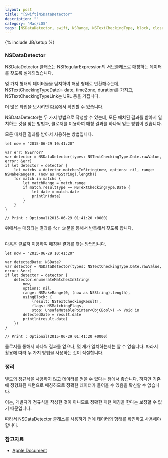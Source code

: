 ```yaml
---
layout: post
title: "[Swift]NSDataDetector"
description: ""
category: "Mac/iOS"
tags: [NSDataDetector, swift, NSRange, NSTextCheckingType, block, closure, url, date, timezone, duration, link, PhoneNumber, Address]
---
```

{% include JB/setup %}

### NSDataDetector

NSDataDetector 클래스는 NSRegularExpression의 서브클래스로 매칭하는 데이터를 찾도록 설계되었습니다.

몇 가지 형태의 데이터들을 탐지하여 해당 형태로 반환해주는데, NSTextCheckingTypeDate는 date, timeZone, duration를 가지고, NSTextCheckingTypeLink는 URL 등을 가집니다.

더 많은 타입을 보시려면 [다음][NSTextCheckingType]에서 확인할 수 있습니다.

NSDataDetector는 두 가지 방법으로 작성할 수 있는데, 모든 매치된 결과를 받아서 일치하는 것을 찾는 방법과, 클로저를 이용하여 매칭 결과를 하나씩 얻는 방법이 있습니다.

모든 매치된 결과를 받아서 사용하는 방법입니다.

	let now = "2015-06-29 10:41:20"

	var err: NSError?
	var detector = NSDataDetector(types: NSTextCheckingType.Date.rawValue, error: &err)
	if let detector = detector {
		let matchs = detector.matchesInString(now, options: nil, range: NSMakeRange(0, (now as NSString).length))
		for match in matchs {
			let matchRange = match.range
			if match.resultType == NSTextCheckingType.Date {
				let date = match.date
				println(date)
			}
		}
	}

	// Print : Optional(2015-06-29 01:41:20 +0000)

위에서는 매칭되는 결과를 `for in`문을 통해서 반복해서 찾도록 합니다.

<br/>다음은 클로저 이용하여 매칭된 결과를 찾는 방법입니다.

	let now = "2015-06-29 10:41:20"

	var detectedDate: NSDate?
	var detector = NSDataDetector(types: NSTextCheckingType.Date.rawValue, error: &err)
	if let detector = detector {
		detector.enumerateMatchesInString(
			now,
			options: nil,
			range: NSMakeRange(0, (now as NSString).length),
			usingBlock: {
				(result: NSTextCheckingResult!,
				flags: NSMatchingFlags,
				stop: UnsafeMutablePointer<ObjCBool>) -> Void in
			detectedDate = result.date
			println(result.date)
		})
	}

	// Print : Optional(2015-06-29 01:41:20 +0000)

클로저를 통해서 하나씩 결과를 얻으나, 몇 개가 일치하는지는 알 수 없습니다. 따라서 활용에 따라 두 가지 방법을 사용하는 것이 적절합니다.

### 정리

별도의 정규식을 사용하지 않고 데이터를 얻을 수 있다는 점에서 좋습니다. 하지만 기존에 정형화된 패턴으로 매칭하므로 정확한 데이터가 들어올 수 있음을 확신할 수 없습니다. 

이는, 개발자가 정규식을 작성한 것이 아니므로 정확한 패턴 매칭을 한다는 보장할 수 없기 때문입니다.

따라서 NSDataDetector 클래스를 사용하기 전에 데이터의 형태를 확인하고 사용해야 합니다.

### 참고자료

* [Apple Document][Apple_Document_NSDataDetector_Class]

[NSTextCheckingType]: https://developer.apple.com/library/mac/documentation/AppKit/Reference/NSTextCheckingResult_Class/index.html#//apple_ref/c/tdef/NSTextCheckingType
[Apple_Document_NSDataDetector_Class]: https://developer.apple.com/library/mac/documentation/Foundation/Reference/NSDataDetector_Class/